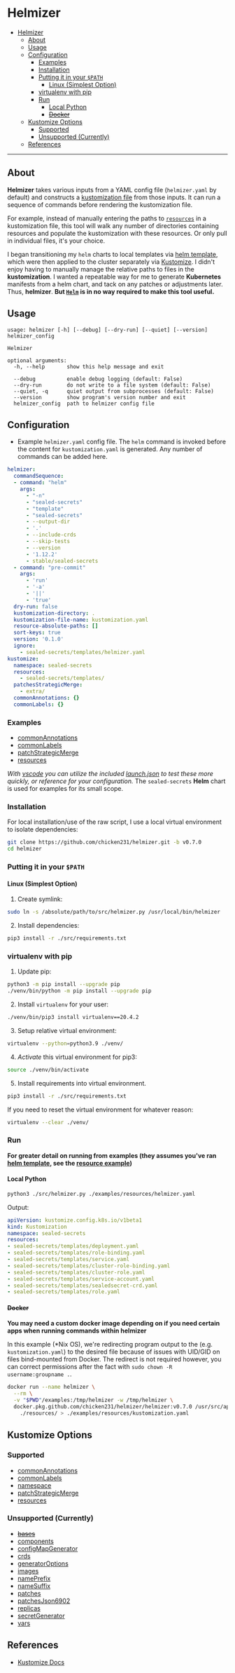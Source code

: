 # Helmizer

- [Helmizer](#helmizer)
  - [About](#about)
  - [Usage](#usage)
  - [Configuration](#configuration)
    - [Examples](#examples)
    - [Installation](#installation)
    - [Putting it in your `$PATH`](#putting-it-in-your-path)
      - [Linux (Simplest Option)](#linux-simplest-option)
    - [virtualenv with pip](#virtualenv-with-pip)
    - [Run](#run)
      - [Local Python](#local-python)
      - [~~Docker~~](#docker)
  - [Kustomize Options](#kustomize-options)
    - [Supported](#supported)
    - [Unsupported (Currently)](#unsupported-currently)
  - [References](#references)

---

## About

**Helmizer** takes various inputs from a YAML config file (`helmizer.yaml` by default) and constructs a [kustomization file](https://kubernetes.io/docs/tasks/manage-kubernetes-objects/kustomization/) from those inputs. It can run a sequence of commands before rendering the kustomization file.

For example, instead of manually entering the paths to [`resources`](https://kubectl.docs.kubernetes.io/references/kustomize/resource/) in a kustomization file, this tool will walk any number of directories containing resources and populate the kustomization with these resources. Or only pull in individual files, it's your choice.

I began transitioning my `helm` charts to local templates via [helm template](https://helm.sh/docs/helm/helm_template/), which were then applied to the cluster separately via [Kustomize](https://kustomize.io/). I didn't enjoy having to manually manage the relative paths to files in the **kustomization**. I wanted a repeatable way for me to generate **Kubernetes** manifests from a helm chart, and tack on any patches or adjustments later. Thus, **helmizer**. **But [`Helm`](https://helm.sh/) is in no way required to make this tool useful.**

## Usage

```
usage: helmizer [-h] [--debug] [--dry-run] [--quiet] [--version] helmizer_config

Helmizer

optional arguments:
  -h, --help       show this help message and exit

  --debug          enable debug logging (default: False)
  --dry-run        do not write to a file system (default: False)
  --quiet, -q      quiet output from subprocesses (default: False)
  --version        show program's version number and exit
  helmizer_config  path to helmizer config file
```

## Configuration

- Example `helmizer.yaml` config file. The `helm` command is invoked before the content for `kustomization.yaml` is generated. Any number of commands can be added here.
```yml
helmizer:
  commandSequence:
  - command: "helm"
    args:
      - "-n"
      - "sealed-secrets"
      - "template"
      - "sealed-secrets"
      - --output-dir
      - '.'
      - --include-crds
      - --skip-tests
      - --version
      - '1.12.2'
      - stable/sealed-secrets
  - command: "pre-commit"
    args:
      - 'run'
      - '-a'
      - '||'
      - 'true'
  dry-run: false
  kustomization-directory: .
  kustomization-file-name: kustomization.yaml
  resource-absolute-paths: []
  sort-keys: true
  version: '0.1.0'
  ignore:
    - sealed-secrets/templates/helmizer.yaml
kustomize:
  namespace: sealed-secrets
  resources:
    - sealed-secrets/templates/
  patchesStrategicMerge:
    - extra/
  commonAnnotations: {}
  commonLabels: {}
```

### Examples

- [commonAnnotations](examples/commonAnnotations/)
- [commonLabels](examples/commonLabels/)
- [patchStrategicMerge](examples/patchesStrategicMerge/)
- [resources](examples/resources/)

_With [vscode](https://code.visualstudio.com/) you can utilize the included [launch.json](.vscode/launch.json) to test these more quickly, or reference for your configuration._
The `sealed-secrets` **Helm** chart is used for examples for its small scope.

### Installation

For local installation/use of the raw script, I use a local virtual environment to isolate dependencies:

```bash
git clone https://github.com/chicken231/helmizer.git -b v0.7.0
cd helmizer
```

### Putting it in your `$PATH`

#### Linux (Simplest Option)

1. Create symlink:
```bash
sudo ln -s /absolute/path/to/src/helmizer.py /usr/local/bin/helmizer
```
2. Install dependencies:
```bash
pip3 install -r ./src/requirements.txt
```

### virtualenv with pip

1. Update pip:
```bash
python3 -m pip install --upgrade pip
./venv/bin/python -m pip install --upgrade pip
```
2. Install `virtualenv` for your user:
```bash
./venv/bin/pip3 install virtualenv==20.4.2
```
3. Setup relative virtual environment:
```bash
virtualenv --python=python3.9 ./venv/
```
4. _Activate_ this virtual environment for pip3:
```bash
source ./venv/bin/activate
```
5. Install requirements into virtual environment.
```bash
pip3 install -r ./src/requirements.txt
```

If you need to reset the virtual environment for whatever reason:
```bash
virtualenv --clear ./venv/
```

### Run

**For greater detail on running from examples (they assumes you've ran [helm template](https://helm.sh/docs/helm/helm_template/), see the [resource example](examples/resources/README.md))**

#### Local Python

```bash
python3 ./src/helmizer.py ./examples/resources/helmizer.yaml
```

Output:
```yaml
apiVersion: kustomize.config.k8s.io/v1beta1
kind: Kustomization
namespace: sealed-secrets
resources:
- sealed-secrets/templates/deployment.yaml
- sealed-secrets/templates/role-binding.yaml
- sealed-secrets/templates/service.yaml
- sealed-secrets/templates/cluster-role-binding.yaml
- sealed-secrets/templates/cluster-role.yaml
- sealed-secrets/templates/service-account.yaml
- sealed-secrets/templates/sealedsecret-crd.yaml
- sealed-secrets/templates/role.yaml
```

#### ~~Docker~~

**You may need a custom docker image depending on if you need certain apps when running commands within helmizer**

In this example (*Nix OS), we're redirecting program output to the (e.g. `kustomization.yaml`) to the desired file because of issues with UID/GID on files bind-mounted from Docker. The redirect is not required however, you can correct permissions after the fact with `sudo chown -R username:groupname .`.

```bash
docker run --name helmizer \
  --rm \
  -v "$PWD"/examples:/tmp/helmizer -w /tmp/helmizer \
  docker.pkg.github.com/chicken231/helmizer/helmizer:v0.7.0 /usr/src/app/helmizer.py \
    ./resources/ > ./examples/resources/kustomization.yaml
```

## Kustomize Options

### Supported

- [commonAnnotations](https://kubectl.docs.kubernetes.io/references/kustomize/commonannotations/)
- [commonLabels](https://kubectl.docs.kubernetes.io/references/kustomize/commonlabels/)
- [namespace](https://kubectl.docs.kubernetes.io/references/kustomize/namespace/)
- [patchStrategicMerge](https://kubectl.docs.kubernetes.io/references/kustomize/patchesstrategicmerge/)
- [resources](https://kubectl.docs.kubernetes.io/references/kustomize/resource/)

### Unsupported (Currently)

- [~~bases~~](https://kubectl.docs.kubernetes.io/references/kustomize/bases/)
- [components](https://kubectl.docs.kubernetes.io/references/kustomize/components/)
- [configMapGenerator](https://kubectl.docs.kubernetes.io/references/kustomize/configmapgenerator/)
- [crds](https://kubectl.docs.kubernetes.io/references/kustomize/crds/)
- [generatorOptions](https://kubectl.docs.kubernetes.io/references/kustomize/generatoroptions/)
- [images](https://kubectl.docs.kubernetes.io/references/kustomize/images/)
- [namePrefix](https://kubectl.docs.kubernetes.io/references/kustomize/nameprefix/)
- [nameSuffix](https://kubectl.docs.kubernetes.io/references/kustomize/namesuffix/)
- [patches](https://kubectl.docs.kubernetes.io/references/kustomize/patches/)
- [patchesJson6902](https://kubectl.docs.kubernetes.io/references/kustomize/patchesjson6902/)
- [replicas](https://kubectl.docs.kubernetes.io/references/kustomize/replicas/)
- [secretGenerator](https://kubectl.docs.kubernetes.io/references/kustomize/secretgenerator/)
- [vars](https://kubectl.docs.kubernetes.io/references/kustomize/vars/)

## References

- [Kustomize Docs](https://kubectl.docs.kubernetes.io/references/kustomize/)
